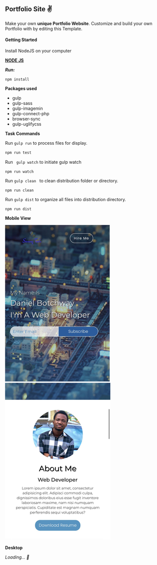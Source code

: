 ## **Portfolio Site ✌**

Make your own **unique Portfolio Website**. Customize and build your own Portfolio with by editing this Template.

#### **Getting Started**

Install NodeJS on your computer

[**NODE JS**](https://nodejs.org)

***Run:*** 

```shell
npm install
```



**Packages used**

- gulp
- gulp-sass
- gulp-imagemin
- gulp-connect-php
- browser-sync
- gulp-uglifycss

**Task Commands**

Run  ```gulp run``` to process files for display.

```sh 
npm run test
```

Run  ``` gulp watch``` to initiate gulp watch

```shell
npm run watch
```

Run ```gulp clean ``` to clean distribution folder or directory.

```shell
npm run clean
```

Run ```gulp dist``` to organize all files into distribution directory.

```shell
npm run dist
```



**Mobile View**

<img src="images/page1.jpg" alt="page1" style="zoom:50%;" />

<img src="images/page2.jpg" alt="page1" style="zoom:50%;" />



**Desktop**

*Loading… :rocket:*
